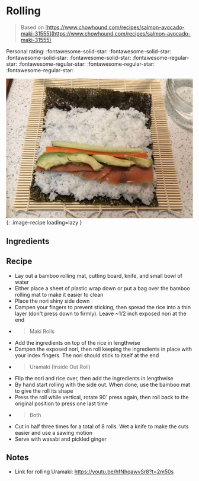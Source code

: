 <!-- Needs Manual Review -->

<!-- Do not modify sections with "AUTO-*". They are updated by make.py -->

#  Rolling

> Based on [https://www.chowhound.com/recipes/salmon-avocado-maki-31555](https://www.chowhound.com/recipes/salmon-avocado-maki-31555)

<!-- rating=1; (User can specify rating on scale of 1-5) -->
<!-- AUTO-UserRating -->
Personal rating: :fontawesome-solid-star: :fontawesome-solid-star: :fontawesome-solid-star: :fontawesome-solid-star: :fontawesome-regular-star: :fontawesome-regular-star: :fontawesome-regular-star: :fontawesome-regular-star:
<!-- /AUTO-UserRating -->

<!-- name_image=_rolling.jpg; (User can specify image name if multiple exist) -->
<!-- AUTO-Image -->
![_rolling.jpg](./_rolling.jpg){: .image-recipe loading=lazy }
<!-- /AUTO-Image -->

## Ingredients



## Recipe

* Lay out a bamboo rolling mat, cutting board, knife, and small bowl of water
* Either place a sheet of plastic wrap down or put a bag over the bamboo rolling mat to make it easier to clean
* Place the nori shiny side down
* Dampen your fingers to prevent sticking, then spread the rice into a thin layer (don't press down to firmly). Leave ~1/2 inch exposed nori at the end
* > Maki Rolls
* Add the ingredients on top of the rice in lengthwise
* Dampen the exposed nori, then roll keeping the ingredients in place with your index fingers. The nori should stick to itself at the end
* > Uramaki (Inside Out Roll)
* Flip the nori and rice over, then add the ingredients in lengthwise
* By hand start rolling with the side out. When done, use the bamboo mat to give the roll its shape
* Press the roll while vertical, rotate 90' press again, then roll back to the original position to press one last time
* > Both
* Cut in half three times for a total of 8 rolls. Wet a knife to make the cuts easier and use a sawing motion
* Serve with wasabi and pickled ginger

## Notes

* Link for rolling Uramaki: https://youtu.be/hfNhqawvSr8?t=2m50s
